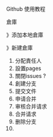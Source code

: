 Github 使用教程



倉庫

》添加本地倉庫 

》新建倉庫



1. 分配責任人
2. 設置pages
3. 關閉issues ?
4. 創建分支
5. 提交文件
6. 申请合并
7. 审核合并请求
8. 合并请求
9. 删除分支
10. 

